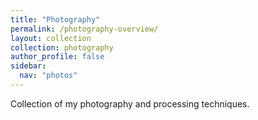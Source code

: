 ```yaml
---
title: "Photography"
permalink: /photography-overview/
layout: collection
collection: photography
author_profile: false
sidebar:
  nav: "photos"
---
```


Collection of my photography and processing techniques.
